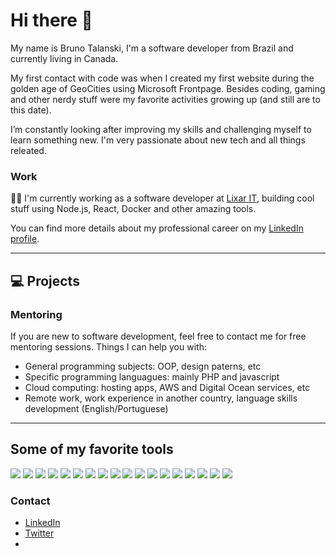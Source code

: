 # Hi there 👋

My name is Bruno Talanski, I'm a software developer from Brazil and currently living in Canada.

My first contact with code was when I created my first website during the golden age of GeoCities using Microsoft Frontpage. Besides coding, gaming and other nerdy stuff were my favorite activities growing up (and still are to this date).

I’m constantly looking after improving my skills and challenging myself to learn something new.  I'm very passionate about new tech and all things releated.

### Work 

:man_technologist: I'm currently working as a software developer at [Lixar IT](https://lixar.com/), building cool stuff using Node.js, React, Docker and other amazing tools.

You can find more details about my professional career on my [LinkedIn profile](https://www.linkedin.com/in/brunotalanski). 

---

## :computer: Projects

### Mentoring
If you are new to software development, feel free to contact me for free mentoring sessions. Things I can help you with:
- General programming subjects: OOP, design paterns, etc
- Specific programming languagues: mainly PHP and javascript
- Cloud computing: hosting apps, AWS and Digital Ocean services, etc
- Remote work, work experience in another country, language skills development (English/Portuguese) 

---

## Some of my favorite tools
![](https://img.shields.io/static/v1?label=OS&message=Ubuntu&color=<COLOR>)
![](https://img.shields.io/static/v1?label=Editor&message=VSCode&color=<COLOR>)
![](https://img.shields.io/static/v1?label=Code&message=PHP&color=<COLOR>)
![](https://img.shields.io/static/v1?label=Code&message=Javascript&color=<COLOR>)
![](https://img.shields.io/static/v1?label=Code&message=SASS&color=<COLOR>)
![](https://img.shields.io/static/v1?label=Code&message=NodeJs&color=<COLOR>)
![](https://img.shields.io/static/v1?label=Code&message=Python&color=<COLOR>)
![](https://img.shields.io/static/v1?label=Tool&message=Docker&color=<COLOR>)
![](https://img.shields.io/static/v1?label=Browser&message=Firefox&color=<COLOR>)
![](https://img.shields.io/static/v1?label=Browser&message=Chrome&color=<COLOR>)
![](https://img.shields.io/static/v1?label=Cloud&message=DigitalOcean&color=<COLOR>)
![](https://img.shields.io/static/v1?label=Cloud&message=AWS&color=<COLOR>)
![](https://img.shields.io/static/v1?label=Db&message=MySQL&color=<COLOR>)
![](https://img.shields.io/static/v1?label=Frameworks&message=React&color=<COLOR>)
![](https://img.shields.io/static/v1?label=Framework&message=Codeigniter&color=<COLOR>)
![](https://img.shields.io/static/v1?label=Framework&message=Express&color=<COLOR>)
![](https://img.shields.io/static/v1?label=Bundler&message=Webpack&color=<COLOR>)
![](https://img.shields.io/static/v1?label=Bundler&message=Gulp&color=<COLOR>)














### Contact
- [LinkedIn](https://www.linkedin.com/in/brunotalanski)
- [Twitter](https://twitter.com/brunotalanski)
- 
<!--
**btalanski/btalanski** is a ✨ _special_ ✨ repository because its `README.md` (this file) appears on your GitHub profile.

Here are some ideas to get you started:

- 🔭 I’m currently working on ...
- 🌱 I’m currently learning ...
- 👯 I’m looking to collaborate on ...
- 🤔 I’m looking for help with ...
- 💬 Ask me about ...
- 📫 How to reach me: ...
- 😄 Pronouns: ...
- ⚡ Fun fact: ...
-->
